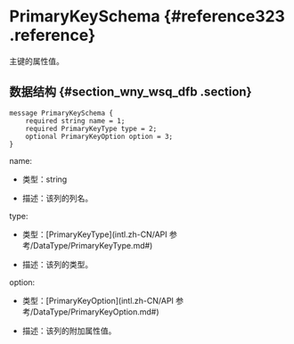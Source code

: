 # PrimaryKeySchema {#reference323 .reference}

主键的属性值。

## 数据结构 {#section_wny_wsq_dfb .section}

```language-protobuf
message PrimaryKeySchema {
    required string name = 1;
    required PrimaryKeyType type = 2;
    optional PrimaryKeyOption option = 3; 
}

```

name:

-   类型：string

-   描述：该列的列名。


type:

-   类型：[PrimaryKeyType](intl.zh-CN/API 参考/DataType/PrimaryKeyType.md#) 

-   描述：该列的类型。


option:

-   类型：[PrimaryKeyOption](intl.zh-CN/API 参考/DataType/PrimaryKeyOption.md#) 

-   描述：该列的附加属性值。


